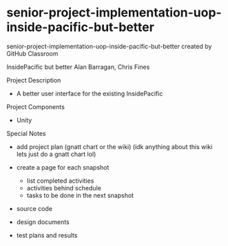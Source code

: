 # senior-project-implementation-uop-inside-pacific-but-better
senior-project-implementation-uop-inside-pacific-but-better created by GitHub Classroom

InsidePacific but better
Alan Barragan, Chris Fines

Project Description
  - A better user interface for the existing InsidePacific

Project Components
  - Unity

Special Notes


- add project plan (gnatt chart or the wiki) (idk anything about this wiki lets just do a gnatt chart lol)
- create a page for each snapshot
  - list completed activities
  - activities behind schedule
  - tasks to be done in the next snapshot
  
 
 - source code
 - design documents 
 - test plans and results
